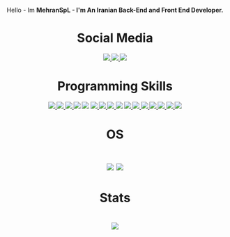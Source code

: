 <p align="center"> Hello - Im <b> MehranSpL <b> - I'm An Iranian <b> Back-End </b> and <b> Front End </b> Developer. </p>
<div align="center">

<h1> Social Media </h1>

  <a href="https://discord.gg/Nntb3bAUef">
    <img src="https://img.shields.io/badge/Discord-gray?logo=discord" />
    </a>
  <a href="https://instagram.com/itis_doggypoggy">
    <img src="https://img.shields.io/badge/Instagram-yellow?logo=instagram" />
    </a>
  <a href="https://www.youtube.com/channel/speedless750">
    <img src="https://img.shields.io/badge/Youtube-red?logo=youtube" />
    </a>
<h1> Programming Skills </h1>
  <a href="https://www.python.org/">
    <img src="https://img.shields.io/badge/Python-white?logo=python" />
  </a>
  <a href="https://www.javascript.com/">
    <img src="https://img.shields.io/badge/JavaScript-gray?logo=javascript" />
  </a>
  <a href="https://nodejs.org/">
    <img src="https://img.shields.io/badge/Node.js-white?logo=node.js" />
  </a>
    <img src="https://img.shields.io/badge/HTML-orange?logo=html" />
  </a>
    <img src="https://img.shields.io/badge/CSS-blue?logo=css" />
  </a>
   <a href="https://www.gnu.org/software/bash/">
    <img src="https://img.shields.io/badge/Bash-green?logo=bash" />
  </a>
   <a href="https://www.typescriptlang.org/">
    <img src="https://img.shields.io/badge/TypeScript-blue?logo=typescript&logoColor=white" />
  </a>
   <a href="https://www.php.net/">
    <img src="https://img.shields.io/badge/PHP-purple?logo=php&logoColor=pink" />
  </a>
    <img src="https://img.shields.io/badge/GIT-black?logo=git&logoColor=yellow" />
  </a>
   <a href="https://www.ruby-lang.org/en/">
    <img src="https://img.shields.io/badge/Ruby-black?logo=ruby&logoColor=red" />
  </a>
  <a href="https://www.shellscript.sh/">
    <img src="https://img.shields.io/badge/Shell-green?logo=shell&logoColor=lime" />
  </a>
     <a href="https://learn.microsoft.com/en-us/powershell/">
    <img src="https://img.shields.io/badge/PowerShell-blue?logo=powershell&logoColor=white" />
  </a>
     <a href="https://www.mongodb.com/">
    <img src="https://img.shields.io/badge/MongoDB-green?logo=mongodb&logoColor=lime" />
  </a>
  <a href="https://www.sqlite.org/">
    <img src="https://img.shields.io/badge/SQLite-blue?logo=sqlite&logoColor=white" />
  </a>
  <a href="https://www.mysql.com/">
    <img src="https://img.shields.io/badge/MySQL-black?logo=mysql&logoColor=white" />
    </a>
    <img src="https://img.shields.io/badge/Markdown-white?logo=markdown&logoColor=blue" />
    </a>
  <h1> OS <h1>
    <img src="https://img.shields.io/badge/Kali%20Linux-black?logo=kali-linux&logoColor=blue" />
    </a>
    <img src="https://img.shields.io/badge/Windows%2010-black?logo=windows&logoColor=white" />
    </a>
  <h1> Stats <h1>
  <a href="https://github.com/MehranSpL">
    <img src="https://github-readme-stats.vercel.app/api?username=mehranspl&show_icons=true&theme=synthwave" />
